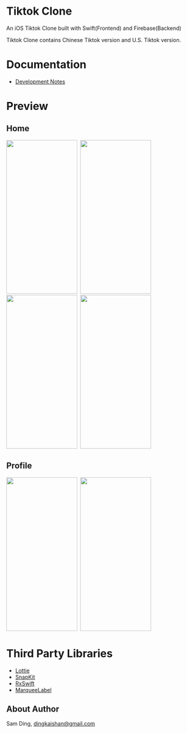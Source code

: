 # Tiktok Clone
An iOS Tiktok Clone built with Swift(Frontend) and Firebase(Backend)

Tiktok Clone contains Chinese Tiktok version and U.S. Tiktok version.

# Documentation

- [Development Notes](/Documentation/Notes.md)

# Preview

## Home

<img src="/Images/HomeVideo.gif" width="186" height="403">&nbsp; <img src="/Images/CommentVideo.gif" width="186" height="403">&nbsp; <img src="/Images/LikeVideo.gif" width="186" height="403">&nbsp; <img src="/Images/PauseVideo.gif" width="186" height="403">

## Profile

<img src="/Images/ProfileVideo.gif" width="186" height="403">&nbsp; <img src="/Images/CacheVideo.gif" width="186" height="403">

# Third Party Libraries

- <a href="http://airbnb.io/lottie/#/README">Lottie</a>
- <a href="https://github.com/SnapKit/SnapKit">SnapKit</a>
- <a href="https://github.com/ReactiveX/RxSwift">RxSwift</a>
- <a href="https://github.com/cbpowell/MarqueeLabel">MarqueeLabel</a>

## About Author

Sam Ding,  [dingkaishan@gmail.com](mailto:dingkaishan@gmail.com)

